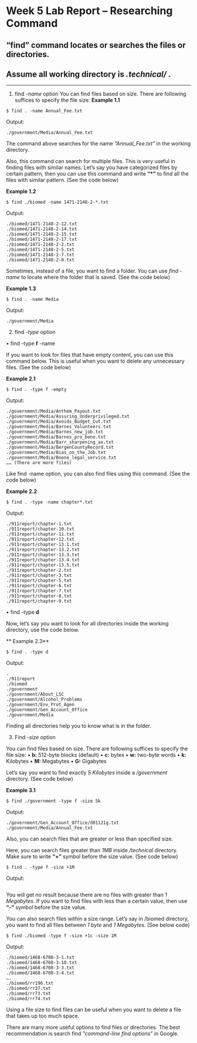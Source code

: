 # Week 5 Lab Report – Researching Command

## **“find”** command locates or searches the files or directories.

Assume all working directory is *.technical/* .
---
---

1. find *-name* option
You can find files based on size. There are following suffices to specify the file size:
**Example 1.1**
```
$ find . -name Annual_Fee.txt
```

Output:
```
./government/Media/Annual_Fee.txt
```

The command above searches for the name *“Annual_Fee.txt”* in the working directory.

Also, this command can search for multiple files. This is very useful in finding files with similar names. Let’s say you have categorized files by certain pattern, then you can use this command and write **“*”** to find all the files with similar pattern. (See the code below)

**Example 1.2**
```
$ find ./biomed -name 1471-2148-2-*.txt
```
Output:
```
./biomed/1471-2148-2-12.txt
./biomed/1471-2148-2-14.txt
./biomed/1471-2148-2-15.txt
./biomed/1471-2148-2-17.txt
./biomed/1471-2148-2-2.txt
./biomed/1471-2148-2-5.txt
./biomed/1471-2148-2-7.txt
./biomed/1471-2148-2-8.txt
```

Sometimes, instead of a file, you want to find a folder. You can use *find -name* to locate where the folder that is saved. (See the code below)

**Example 1.3**
```
$ find . -name Media
```
Output:
```
./government/Media
```

2.	find *-type* option

•	find -type **f** -name

If you want to look for files that have empty content, you can use this command below. This is useful when you want to delete any unnecessary files. (See the code below)

**Example 2.1**
```
$ find . -type f -empty
```
Output: 
```
./government/Media/Anthem_Payout.txt
./government/Media/Assuring_Underprivileged.txt
./government/Media/Avoids_Budget_Cut.txt
./government/Media/Barnes_Volunteers.txt
./government/Media/Barnes_new_job.txt
./government/Media/Barnes_pro_bono.txt
./government/Media/Barr_sharpening_ax.txt
./government/Media/BergenCountyRecord.txt
./government/Media/Bias_on_the_Job.txt
./government/Media/Boone_legal_service.txt
…… (There are more files)
```

Like find -name option, you can also find files using this command. (See the code below)

**Example 2.2**
```
$ find . -type -name chapter*.txt
```
Output:
```
./911report/chapter-1.txt
./911report/chapter-10.txt
./911report/chapter-11.txt
./911report/chapter-12.txt
./911report/chapter-13.1.txt
./911report/chapter-13.2.txt
./911report/chapter-13.3.txt
./911report/chapter-13.4.txt
./911report/chapter-13.5.txt
./911report/chapter-2.txt
./911report/chapter-3.txt
./911report/chapter-5.txt
./911report/chapter-6.txt
./911report/chapter-7.txt
./911report/chapter-8.txt
./911report/chapter-9.txt
```

•	find -type **d**

Now, let’s say you want to look for all directories inside the working directory, use the code below.

** Example 2.3**
```
$ find . -type d
```
Output:
```
.
./911report
./biomed
./government
./government/About_LSC
./government/Alcohol_Problems
./government/Env_Prot_Agen
./government/Gen_Account_Office
./government/Media
```

Finding all directories help you to know what is in the folder.

3.	Find *-size* option

You can find files based on size. There are following suffices to specify the file size:
•	**b:** 512-byte blocks (default)
•	**c:** bytes
•	**w:** two-byte words
•	**k:** Kilobytes
•	**M:** Megabytes
•	**G:** Gigabytes

Let’s say you want to find exactly *5 Kilobytes* inside a */government* directory. (See code below)

**Example 3.1**
```
$ find ./government -type f -size 5k
```
Output:
```
./government/Gen_Account_Office/d01121g.txt
./government/Media/Annual_Fee.txt
```

Also, you can search files that are greater or less than specified size.

Here, you can search files greater than *1MB* inside */technical* directory. Make sure to write **“+”** symbol before the size value. (See code below)
```
$ find . -type f -size +1M
```
Output:
```
```

You will get no result because there are no files with greater than *1 Megabytes*. If you want to find files with less than a certain value, then use **“-”** symbol before the size value.

You can also search files within a size range. Let’s say in /biomed directory, you want to find all files between *1 byte* and *1 Megabytes*. (See below code)
```
$ find ./biomed -type f -size +1c -size 1M
```
Output:
```
./biomed/1468-6708-3-1.txt
./biomed/1468-6708-3-10.txt
./biomed/1468-6708-3-3.txt
./biomed/1468-6708-3-4.txt
….
./biomed/rr196.txt
./biomed/rr37.txt
./biomed/rr73.txt
./biomed/rr74.txt
```

Using a file size to find files can be useful when you want to delete a file that takes up too much space.

There are many more useful options to find files or directories. The best recommendation is search find *"command-line find options"* in Google.

